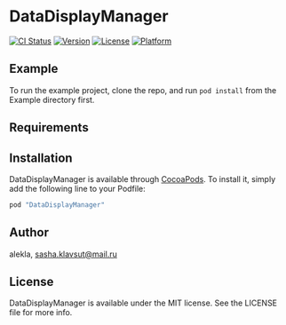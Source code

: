 # DataDisplayManager

[![CI Status](http://img.shields.io/travis/alekla/DataDisplayManager.svg?style=flat)](https://travis-ci.org/alekla/DataDisplayManager)
[![Version](https://img.shields.io/cocoapods/v/DataDisplayManager.svg?style=flat)](http://cocoapods.org/pods/DataDisplayManager)
[![License](https://img.shields.io/cocoapods/l/DataDisplayManager.svg?style=flat)](http://cocoapods.org/pods/DataDisplayManager)
[![Platform](https://img.shields.io/cocoapods/p/DataDisplayManager.svg?style=flat)](http://cocoapods.org/pods/DataDisplayManager)

## Example

To run the example project, clone the repo, and run `pod install` from the Example directory first.

## Requirements

## Installation

DataDisplayManager is available through [CocoaPods](http://cocoapods.org). To install
it, simply add the following line to your Podfile:

```ruby
pod "DataDisplayManager"
```

## Author

alekla, sasha.klavsut@mail.ru

## License

DataDisplayManager is available under the MIT license. See the LICENSE file for more info.
